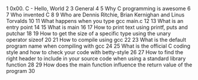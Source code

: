   1 0x00. C - Hello, World
  2 
  3 General
  4 
  5     Why C programming is awesome
  6 
  7     Who invented C
  8 
  9     Who are Dennis Ritchie, Brian Kernighan and Linus Torvalds
 10 
 11     What happens when you type gcc main.c
 12 
 13     What is an entry point
 14 
 15     What is main
 16 
 17     How to print text using printf, puts and putchar
 18 
 19     How to get the size of a specific type using the unary operator sizeof
 20 
 21     How to compile using gcc
 22 
 23     What is the default program name when compiling with gcc
 24 
 25     What is the official C coding style and how to check your code with betty-style
 26 
 27     How to find the right header to include in your source code when using a standard library function
 28 
 29     How does the main function influence the return value of the program
 30 
